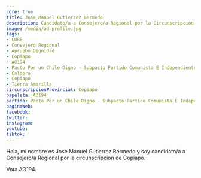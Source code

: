 ```yaml
---
core: true
title: Jose Manuel Gutierrez Bermedo
description: Candidato/a a Consejero/a Regional por la Circunscripción de Copiapo
image: /media/ad-profile.jpg
tags:
- CORE
- Consejero Regional
- Apruebo Dignidad
- Copiapo
- AO194
- Pacto Por un Chile Digno - Subpacto Partido Comunista E Independientes - Independientes
- Caldera
- Copiapo
- Tierra Amarilla
circunscripcionProvincial: Copiapo
papeleta: AO194
partido: Pacto Por un Chile Digno - Subpacto Partido Comunista E Independientes - Independientes
paginaWeb:
facebook:
twitter:
instagram:
youtube:
tiktok:
---
```

Hola, mi nombre es Jose Manuel Gutierrez Bermedo y soy candidato/a a Consejero/a Regional por la circunscripcion de Copiapo.

Vota AO194.